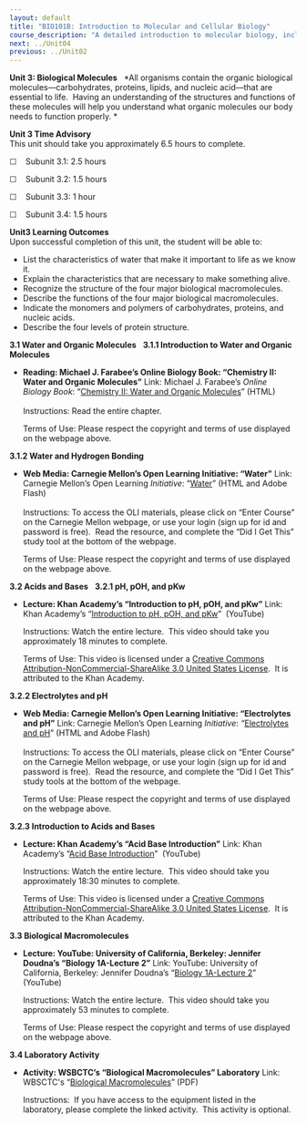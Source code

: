 ```yaml
---
layout: default
title: "BIO101B: Introduction to Molecular and Cellular Biology"
course_description: "A detailed introduction to molecular biology, including proteins, carbohydrates, lipids, and nucleic acids, water, and other compounds that make up the cell. Particular emphasis is placed on the cell membrane, mitosis and meiosis, genetics and gene expression, transcription and translation, and cellular metabolism."
next: ../Unit04
previous: ../Unit02
---
```

**Unit 3: Biological Molecules** <span id="3"></span> 
*All organisms contain the organic biological molecules—carbohydrates,
proteins, lipids, and nucleic acid—that are essential to life.  Having
an understanding of the structures and functions of these molecules will
help you understand what organic molecules our body needs to function
properly. *

**Unit 3 Time Advisory**  
This unit should take you approximately 6.5 hours to complete.  
  
 ☐    Subunit 3.1: 2.5 hours  
  
 ☐    Subunit 3.2: 1.5 hours  
  
 ☐    Subunit 3.3: 1 hour  
  
 ☐    Subunit 3.4: 1.5 hours

**Unit3 Learning Outcomes**  
Upon successful completion of this unit, the student will be able to:
-   List the characteristics of water that make it important to life as
    we know it.
-   Explain the characteristics that are necessary to make something
    alive.
-   Recognize the structure of the four major biological macromolecules.
-   Describe the functions of the four major biological macromolecules.
-   Indicate the monomers and polymers of carbohydrates, proteins, and
    nucleic acids.
-   Describe the four levels of protein structure.

**3.1 Water and Organic Molecules** <span id="3.1"></span> 
**3.1.1 Introduction to Water and Organic Molecules** <span
id="3.1.1"></span> 
-   **Reading: Michael J. Farabee’s Online Biology Book: “Chemistry II:
    Water and Organic Molecules”**
    Link: Michael J. Farabee’s *Online Biology Book*: “[Chemistry II:
    Water and Organic
    Molecules](http://www.emc.maricopa.edu/faculty/farabee/biobk/BioBookCHEM2.html)”
    (HTML)  
        
     Instructions: Read the entire chapter.   
      
     Terms of Use: Please respect the copyright and terms of use
    displayed on the webpage above.

**3.1.2 Water and Hydrogen Bonding** <span id="3.1.2"></span> 
-   **Web Media: Carnegie Mellon’s Open Learning Initiative: “Water”**
    Link: Carnegie Mellon’s Open Learning *Initiative*:
    “[Water](https://oli.web.cmu.edu/jcourse/webui/guest/activity.do?context=291f920b80020ca6005352befd017aea&view=frameset)”
    (HTML and Adobe Flash)  
        
     Instructions: To access the OLI materials, please click on “Enter
    Course” on the Carnegie Mellon webpage, or use your login (sign up
    for id and password is free).  Read the resource, and complete the
    “Did I Get This” study tool at the bottom of the webpage.  
      
     Terms of Use: Please respect the copyright and terms of use
    displayed on the webpage above.

**3.2 Acids and Bases** <span id="3.2"></span> 
**3.2.1 pH, pOH, and pKw** <span id="3.2.1"></span> 
-   **Lecture: Khan Academy’s “Introduction to pH, pOH, and pKw”**
    Link: Khan Academy’s “[Introduction to pH, pOH, and
    pKw](https://www.khanacademy.org/science/chemistry/reaction-rates/v/introduction-to-ph-poh-and-pkw?v=2q4vSKwaBtw)” 
    (YouTube)  
      
     Instructions: Watch the entire lecture.  This video should take you
    approximately 18 minutes to complete.  
      
     Terms of Use: This video is licensed under a [Creative Commons
    Attribution-NonCommercial-ShareAlike 3.0 United States
    License](http://creativecommons.org/licenses/by-nc-nd/3.0/).  It is
    attributed to the Khan Academy.

**3.2.2 Electrolytes and pH** <span id="3.2.2"></span> 
-   **Web Media: Carnegie Mellon’s Open Learning Initiative:
    “Electrolytes and pH”**
    Link: Carnegie Mellon’s Open Learning *Initiative*: *“*[Electrolytes
    and
    pH](https://oli.web.cmu.edu/jcourse/webui/guest/activity.do?context=291f923b80020ca600ead7314d436747&view=frameset)”
    (HTML and Adobe Flash)  
        
     Instructions: To access the OLI materials, please click on “Enter
    Course” on the Carnegie Mellon webpage, or use your login (sign up
    for id and password is free).  Read the resource, and complete the
    “Did I Get This” study tools at the bottom of the webpage.  
      
     Terms of Use: Please respect the copyright and terms of use
    displayed on the webpage above.

**3.2.3 Introduction to Acids and Bases** <span id="3.2.3"></span> 
-   **Lecture: Khan Academy’s “Acid Base Introduction”**
    Link: Khan Academy’s “[Acid Base
    Introduction](http://www.khanacademy.org/video/acid-base-introduction?playlist=Chemistry)” 
    (YouTube)  
      
     Instructions: Watch the entire lecture.  This video should take you
    approximately 18:30 minutes to complete.  
      
     Terms of Use: This video is licensed under a [Creative Commons
    Attribution-NonCommercial-ShareAlike 3.0 United States
    License](http://creativecommons.org/licenses/by-nc-nd/3.0/).  It is
    attributed to the Khan Academy.

**3.3 Biological Macromolecules** <span id="3.3"></span> 
-   **Lecture: YouTube: University of California, Berkeley: Jennifer
    Doudna’s “Biology 1A-Lecture 2”**
    Link: YouTube: University of California, Berkeley: Jennifer Doudna’s
    “[Biology 1A-Lecture
    2](http://www.youtube.com/watch?v=b4n0uS48DMk&feature=youtu.be)”
    (YouTube)  
      
     Instructions: Watch the entire lecture.  This video should take you
    approximately 53 minutes to complete.  
      
     Terms of Use: Please respect the copyright and terms of use
    displayed on the webpage above.

**3.4 Laboratory Activity** <span id="3.4"></span> 
-   **Activity: WSBCTC’s “Biological Macromolecules” Laboratory**
    Link: WBSCTC's “[Biological
    Macromolecules](http://www.saylor.org/site/wp-content/uploads/2011/09/BIO101B-3.4-WSBCTC-Biological-Macromolecules1.pdf)”
    (PDF)  
      
     Instructions:  If you have access to the equipment listed in the
    laboratory, please complete the linked activity.  This activity is
    optional.


